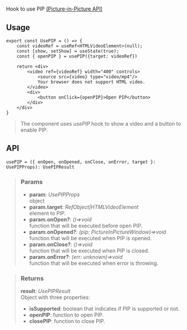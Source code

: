 # 
Hook to use PIP [(Picture-in-Picture API)](https://developer.mozilla.org/en-US/docs/Web/API/Picture-in-Picture_API)

## Usage

```tsx
export const UsePIP = () => {
	const videoRef = useRef<HTMLVideoElement>(null);
	const [show, setShow] = useState(true);
	const { openPIP } = usePIP({target: videoRef})

	return <div>
		<video ref={videoRef} width="400" controls>
			<source src={video} type="video/mp4"/>
			Your browser does not support HTML video.
		</video>
		<div>
			<button onClick={openPIP}>Open PIP</button>
		</div>
	</div>
}
```

> The component uses _usePIP_ hook to show a video and a button to enable PIP.


## API

```tsx
usePIP = ({ onOpen, onOpened, onClose, onError, target }: UsePIPProps): UsePIPResult
```

> ### Params
>
> - __param__: _UsePIPProps_  
object
> - __param.target__: _RefObject<HTMLVideoElement>|HTMLVideoElement_  
element to PIP.
> - __param.onOpen?__: _()=>void_  
function that will be executed before open PIP.
> - __param.onOpened?__: _(pip: PictureInPictureWindow)=>void_  
function that will be executed when PIP is opened.
> - __param.onClose?__: _()=>void_  
function that will be executed when PIP is closed.
> - __param.onError?__: _(err: unknown)=>void_  
function that will be executed when error is throwing.
>

> ### Returns
>
> __result__:  _UsePIPResult_  
> Object with three properties:
> - __isSupported__: boolean that indicates if PIP is supported or not.
> - __openPIP__: function to open PIP.
> - __closePIP__: function to close PIP.
>